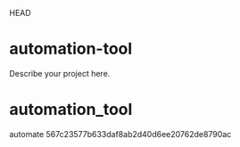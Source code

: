  HEAD
# automation-tool

Describe your project here.

# automation_tool
automate
 567c23577b633daf8ab2d40d6ee20762de8790ac
